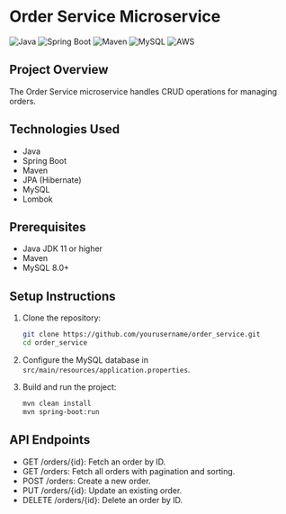 # Order Service Microservice

![Java](https://img.shields.io/badge/Java-ED8B00?style=for-the-badge&logo=java&logoColor=white)
![Spring Boot](https://img.shields.io/badge/Spring_Boot-6DB33F?style=for-the-badge&logo=spring-boot&logoColor=white)
![Maven](https://img.shields.io/badge/Maven-C71A36?style=for-the-badge&logo=apache-maven&logoColor=white)
![MySQL](https://img.shields.io/badge/MySQL-4479A1?style=for-the-badge&logo=mysql&logoColor=white)
![AWS](https://img.shields.io/badge/AWS-232F3E?style=for-the-badge&logo=amazon-aws&logoColor=white)

## Project Overview
The Order Service microservice handles CRUD operations for managing orders.

## Technologies Used
- Java
- Spring Boot
- Maven
- JPA (Hibernate)
- MySQL
- Lombok

## Prerequisites
- Java JDK 11 or higher
- Maven
- MySQL 8.0+

## Setup Instructions
1. Clone the repository:
    ```sh
    git clone https://github.com/yourusername/order_service.git
    cd order_service
    ```

2. Configure the MySQL database in `src/main/resources/application.properties`.

3. Build and run the project:
    ```sh
    mvn clean install
    mvn spring-boot:run
    ```

## API Endpoints
- GET /orders/{id}: Fetch an order by ID.
- GET /orders: Fetch all orders with pagination and sorting.
- POST /orders: Create a new order.
- PUT /orders/{id}: Update an existing order.
- DELETE /orders/{id}: Delete an order by ID.



